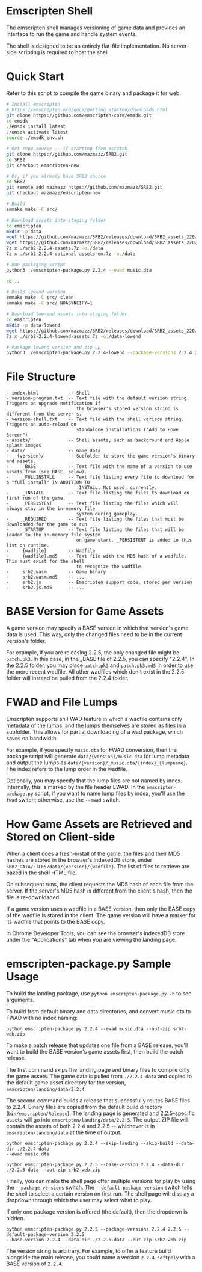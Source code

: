 # Emscripten Shell

The emscripten shell manages versioning of game data and provides an interface to run the
game and handle system events.

The shell is designed to be an entirely flat-file implementation. No server-side scripting is
required to host the shell.

# Quick Start

Refer to this script to compile the game binary and package it for web.

```sh
# Install emscripten
# https://emscripten.org/docs/getting_started/downloads.html
git clone https://github.com/emscripten-core/emsdk.git
cd emsdk
./emsdk install latest
./emsdk activate latest
source ./emsdk_env.sh

# Get repo source -- if starting from scratch
git clone https://github.com/mazmazz/SRB2.git
cd SRB2
git checkout emscripten-new

# Or, if you already have SRB2 source
cd SRB2
git remote add mazmazz https://github.com/mazmazz/SRB2.git
git checkout mazmazz/emscripten-new

# Build
emmake make -C src/

# Download assets into staging folder
cd emscripten
mkdir -p data
wget https://github.com/mazmazz/SRB2/releases/download/SRB2_assets_220/srb2-2.2.4-assets.7z
wget https://github.com/mazmazz/SRB2/releases/download/SRB2_assets_220/srb2-2.2.4-optional-assets-em.7z
7z x ./srb2-2.2.4-assets.7z -o./data
7z x ./srb2-2.2.4-optional-assets-em.7z -o./data

# Run packaging script
python3 ./emscripten-package.py 2.2.4 --ewad music.dta

cd ..

# Build lowend version
emmake make -C src/ clean
emmake make -C src/ NOASYNCIFY=1

# Download low-end assets into staging folder
cd emscripten
mkdir -p data-lowend
wget https://github.com/mazmazz/SRB2/releases/download/SRB2_assets_220/srb2-2.2.4-lowend-assets.7z
7z x ./srb2-2.2.4-lowend-assets.7z -o./data-lowend

# Package lowend version and zip up
python3 ./emscripten-package.py 2.2.4-lowend --package-versions 2.2.4 2.2.4-lowend --default-package-version 2.2.4 --base-version 2.2.4 --data-dir ./data-lowend --out-zip ./srb2-web.zip
```

# File Structure

```
- index.html           -- Shell
- version-program.txt  -- Text file with the default version string. Triggers an upgrade notification if
                          the browser's stored version string is different from the server's.
- version-shell.txt    -- Text file with the shell verison string. Triggers an auto-reload on
                          standalone installations ("Add to Home Screen")
- assets/              -- Shell assets, such as background and Apple splash images
- data/                -- Game data
-   {version}/         -- Subfolder to store the game version's binary and assets.
-     _BASE            -- Text file with the name of a version to use assets from (see BASE, below).
-     _FULLINSTALL     -- Text file listing every file to download for a "full install" IN ADDITION TO
                          _INSTALL. Not used, currently.
-     _INSTALL         -- Text file listing the files to download on first run of the game.
-     _PERSISTENT      -- Text file listing the files which will always stay in the in-memory file
                          system during gameplay.
-     _REQUIRED        -- Text file listing the files that must be downloaded for the game to run
-     _STARTUP         -- Text file listing the files that will be loaded to the in-memory file system
                          on game start. _PERSISTENT is added to this list on runtime.
-     {wadfile}        -- Wadfile
-     {wadfile}.md5    -- Text file with the MD5 hash of a wadfile. This must exist for the shell
                          to recognize the wadfile.
-     srb2.wasm        -- Game binary
-     srb2.wasm.md5    -- ...
-     srb2.js          -- Emscripten support code, stored per version
-     srb2.js.md5      -- ...
```

# BASE Version for Game Assets

A game version may specify a BASE version in which that version's game data is used. This way,
only the changed files need to be in the current version's folder.

For example, if you are releasing 2.2.5, the only changed file might be `patch.pk3`. In this case,
in the _BASE file of 2.2.5, you can specify "2.2.4". In the 2.2.5 folder, you may place `patch.pk3`
and `patch.pk3.md5` in order to use the more recent wadfile. All other wadfiles which don't exist
in the 2.2.5 folder will instead be pulled from the 2.2.4 folder.

# FWAD and File Lumps

Emscripten supports an FWAD feature in which a wadfile contains only metadata of the lumps,
and the lumps themselves are stored as files in a subfolder. This allows for partial downloading
of a wad package, which saves on bandwidth.

For example, if you specify `music.dta` for FWAD conversion, then the package script will
generate `data/{version}/music.dta` for lump metadata and output the lumps as
`data/{version}/_music.dta/{index}_{lumpname}`. The index refers to the lump order in the wadfile.

Optionally, you may specify that the lump files are not named by index. Internally, this is marked
by the file header EWAD. In the `emscripten-package.py` script, if you want to name lump files
by index, you'll use the `--fwad` switch; otherwise, use the `--ewad` switch.

# How Game Assets are Retrieved and Stored on Client-side

When a client does a fresh-install of the game, the files and their MD5 hashes are stored in the
browser's IndexedDB store, under `SRB2_DATA/FILES/data/{version}/{wadfile}`. The list of files
to retrieve are baked in the shell HTML file.

On subsequent runs, the client requests the MD5 hash of each file from the server. If the server's
MD5 hash is different from the client's hash, then the file is re-downloaded.

If a game version uses a wadfile in a BASE version, then only the BASE copy of the wadfile is stored
in the client. The game version will have a marker for its wadfile that points to the BASE copy.

In Chrome Developer Tools, you can see the browser's IndexedDB store under the "Applications" tab
when you are viewing the landing page.

# emscripten-package.py Sample Usage

To build the landing package, use `python emscripten-package.py -h` to see arguments. 

To build from default binary and data directories, and convert music.dta to FWAD with no index naming:

```
python emscripten-package.py 2.2.4 --ewad music.dta --out-zip srb2-web.zip
```

To make a patch release that updates one file from a BASE release, you'll want to build the
BASE version's game assets first, then build the patch release.

The first command skips the landing page and binary files to compile only the game assets. The game
data is pulled from `./2.2.4-data` and copied to the default game asset directory for the version,
`emscripten/landing/data/2.2.4`.

The second command builds a release that successfully routes BASE files to 2.2.4. Binary files are
copied from the default build directory (`bin/emscripten/Release`). The landing page is generated
and 2.2.5-specific assets will go into `emscripten/landing/data/2.2.5`. The output ZIP file will 
contain the assets of both 2.2.4 and 2.2.5 -- whichever is in `emscripten/landing/data` at the time 
of output.

```
python emscripten-package.py 2.2.4 --skip-landing --skip-build --data-dir ./2.2.4-data
--ewad music.dta

python emscripten-package.py 2.2.5 --base-version 2.2.4 --data-dir ./2.2.5-data --out-zip srb2-web.zip
```

Finally, you can make the shell page offer multiple versions for play by using the `--package-versions`
switch. The `--default-package-version` switch tells the shell to select a certain version on first
run. The shell page will display a dropdown through which the user may select what to play.

If only one package version is offered (the default), then the dropdown is hidden.

```
python emscripten-package.py 2.2.5 --package-versions 2.2.4 2.2.5 --default-package-version 2.2.5
--base-version 2.2.4 --data-dir ./2.2.5-data --out-zip srb2-web.zip
```

The version string is arbitrary. For example, to offer a feature build alongside the main release,
you could name a version `2.2.4-softpoly` with a BASE version of `2.2.4`.
